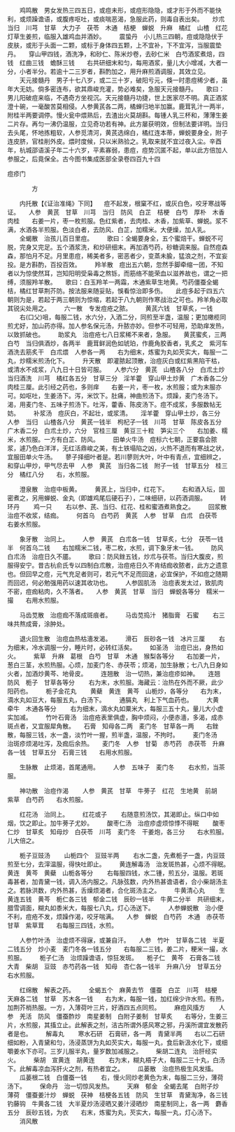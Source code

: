 <!-- { "loadSidebar": true } -->
　　鸡鸣散　男女发热三四五日，或痘未形，或痘形隐隐，或才形于外而不能快利，或烦躁谵语，或腹疼呕吐，或痰喘恶渴，急服此药，则毒自表出矣。　　炒朮　当归　川芎　甘草　大力子　茯苓　木通　桔梗　蝉蜕　升麻　橘红　山楂　红花　灯草生姜煎，临服入雄鸡血并酒妙。
　　震蛰丹　小儿热三四朝，痘或隐隐伏于皮肤，或形于头面一二颗，或标于身体四五颗，上不宜补，下不宜泻，当服震垫丹。　　穿山甲四钱，酒洗净，和砂仁、陈米炒卷，去砂仁米　白芍酒浆煮焙，四钱　红曲三钱　蟾酥三钱　　右共研细末和匀，每用酒浆，量儿大小增减，大者一分，小者半分。若逾十二三岁者，斟酌加之，用升麻煎酒调服，其效立见。
　　天元接髓丹　男子十七八岁，或二三十岁，破阳亏元，倏一时患痘稀少者，虽年大无妨。倘多密连布，欲其鼎峻充灌，势必难矣，急服天元接髓丹。　　歌曰：男儿阳破痘来临，不遇奇方坐视沉。天元接髓丹功捷，世上医家尽不明。真正酒浆澄十碗，一毫酸苦莫相侵。人参黄芪各二两，橘蝉归地半加赢。鹿茸乳汁一两半，附桂半两要调停。慢火瓮中煨熟后，去渣出火莫胡斟。每锺人乳三杯和，薄薄生姜二片存。再匀一沸仍温服，立见奇功若有神。此方屡获明效，但制法要详明。当归去头尾，怀地拣粗软，人参觅清河，黄芪选绵白，橘红连本蒂，蝉蜕要身全，附子连皮脐，官桂削外皮。煨时度候，只以米熟验之。乳取来就不宜过夜入尘。辛酉年，杭城邵语溪子年二十六岁，平素寡弱，患痘，痘势沉匿不起，单以此方倍加人参服之，后竟保全。古今图书集成医部全录卷四百九十四

痘疹门

　　　　方

　　内托散【《证治准绳》下同】 　痘不起发，根窠不红，或灰白色，咬牙寒战等证。　　人参　黄芪　甘草　川芎　当归　防风　白芷　桔梗　白芍　厚朴　木香　肉桂　　右姜一片，枣一枚煎服。色红紫者，去肉桂、木香，加紫草、蝉蜕。浆不满，水酒各半煎服。色淡白者，去防风、白芷，加糯米。大便燥，加人乳。
　　全蝎散　治孩儿百日里痘。
　　歌曰：全蝎要身全，五个蜜焙干。蝉蜕不可脱，完身又完足。五个酒浆洗，和炒研细末。再加酒芍药，砂糖调来服。自然痘森森，那怕月不足。月里患痘，稀美者多，密恶者少，变蒸未腧，猛浪之剂，不宜妄投。是方斟酌，百投百效。
　　羚羊散　痘出五六朝，忽然手脚牵缩一团，不知者以为惊使然耳，岂知阳明受枭毒之熬铄，而筋络不能荣血以滋养故也，谓之一把缚，须服羚羊散。　　歌曰：白玉羚羊一两霜，木通紫草生地黄。芍药僵蚕全蝎桔，橘红甘草荆芥防。按法服来随妥贴，悞看惊治即多伤。　　此痘多起于四五六朝则为是，若起于两三朝则为惊缩，若起于八九朝则作寒战治之可也。羚羊角必取其锐尖处用之。
　　六一散　专发痘疮之脓。
　　黄芪六钱　甘草炙，一钱
　　右(口父)咀，每服二钱，水六分，入酒二分，同煎至半盏，温服；更加橄榄同煎尤好，加山药亦得。加人参名保元汤，升脓亦妙。但参不可轻用，恐助痒发热，以致抓破也。
　　助浆丸　治痘疮七八日浆稀不来者，急服。　　黄芪蜜炙，三两　白芍　当归俱酒炒，各两半　鹿茸鲜润色如琥珀，作鹿角胶香者，乳炙之　紫河车酒洗去筋炙干　白朮煨　人参各一两　　右为细末，炼蜜为丸如芡实大，每服一二丸，炒糯米煎汤化下。
　　升天散　即灌脓起顶散，治痘灰白或红紫黑陷干枯，或清水不成浆，八九日十日皆可服。　　人参六分　黄芪　山楂各八分　白朮土炒　当归酒洗　川芎　橘红各五分　甘草三分　淫羊藿　穿山甲土炒黄　广木香各二分　肉桂三厘。此引经之药也，多则痒　　右姜一片，枣一枚，水煎服；或为末服亦可。如呕吐，生姜汤下。泻，米饮下。肚痛，神曲煎汤下。烦躁，麦门冬汤下。渴，用麦门冬、五味子煎汤下。吐泻，藿香、陈皮汤下。痘不成浆，多服数帖无妨。
　　补浆汤　痘灰白，不起壮，或浆清。　　淫羊藿　穿山甲土炒，各三分　人参　当归　山楂各八分　黄芪一钱半　枸杞子一钱　川芎　甘草　陈皮各五分　广木香二分　白朮土炒，六分　官桂三厘　黄豆三十粒　笋尖三个　　右加姜、糯米，水煎服。一方有白芷、防风。
　　田单火牛汤　痘标六七朝，正要翕会脓浆，遽乃色白洋洋，无红活鼎峻之美，有土铁塌陷之凶，火热不退而有寒战之状，宜服田单火牛汤。　　蓼子择细叶者是。若川蓼则大叶，叶中有青点，宜细辨之，和穿山甲炒，甲气尽去甲　人参　黄芪　当归各二钱　附子一钱　甘草五分　桂三分　橘红八分　　右，水煎服。

　　澄泉散　治痘中板黄。
　　黄芪上，当归中，红花下。
　　右和酒入坛，固密煮之，另用蝉蜕、金丸（即雄鸡尾后硬石子），二味细研，以药酒调服。
　　转环丹
　　鸡一只
　　右以参、芪、当归、红花、桂和蜜酒煮熟食之。
　　回浆散　治痘不收浆，结痂。
　　何首乌　白芍药　黄芪　人参　甘草　白朮　白茯苓　　右姜水煎服。

　　象牙散　治同上。
　　人参　黄芪　白朮各一钱　甘草炙，七分　茯苓一钱半　何首乌二钱　　右加糯米二钱，枣二枚，水煎，调下象牙末一钱。
　　防风白朮汤　治痘日久不靥。
　　歌曰：防风銼五钱，炒朮与茯苓。当归大腹皮，煎服得安宁。昔古杭俞氏专以四制白朮散，治痘疮日久不肯结痂收脓者，此方之遗意也。但回早之痘，元气充足者则可，若元气不足而回速，必宜保护，不如痘之随期而回迟，何必勉强用药以速其收功也。
　　人参固肌汤　治痘表发太过，致肌肉不密，痘痂粘肉，久不落者。　　人参　黄芪　甘草　当归　蝉蜕各等分　糯米一撮　　右用水煎服。

　　马齿苋散　治痘痂不落成斑痕者。
　　马齿苋捣汁　猪脂膏　石蜜
　　右三味共熬成膏，涂肿处。

　　退火回生散　治痘血热枯濇发渴。
　　滑石　辰砂各一钱　冰片三厘
　　右为细末，冷水调服一分，睡片时，必转红活矣。
　　如圣汤　治痘已出，身热如火。
　　紫草　升麻　葛根　白芍　甘草　木通　猴梨各等分　　右加姜一片，葱白三茎，水煎热服。心烦，加麦门冬、赤茯苓；烦渴，加生脉散；七八九日身如火者，加酒炒黄芩、地骨皮。
　　连翘散　治一切热，兼治痘疹如神。　　连翘　防风　栀子　甘草各等分
　　右为末，水煎服。海藏云：治热在外而不厥，此少阳药也。
　　栀子金花丸
　　黄蘗　黄连　黄芩　山栀炒，各等分　　右为末，滴水丸如豆大，每服五丸，白汤下。
　　通膈丸　利上下气血药也。
　　大黄　牵牛　木通各等分
　　右为细末，滴水丸如粟米大，每服三五十丸，量儿大小虚实加减。
　　竹叶石膏汤　治痘疮表里俱虚，胸中烦闷，小便赤濇，多渴，成赤斑点者，又宜服犀角散。　　石膏　知母各二两　麦门冬　甘草各一两　　右銼散，每服三钱，水一盏，淡竹叶一握，煎半盏，温服，不拘时。
　　麦门冬汤　治斑疹烦渴吐泻，及痂后余热。　　麦门冬　人参　甘菊　赤芍药　赤茯苓　升麻各一钱　甘草五分　石膏三钱　　右用水煎服。

　　生脉散　止烦渴，首尾通用。
　　人参　五味子　麦门冬
　　右水煎，当茶服。

　　神功散　治痘作渴
　　人参　黄芪　甘草　牛蒡子　红花　生地黄　前胡　紫草　白芍药　　右水煎服。

　　红花汤　治同上。
　　红花或子
　　右随意煎汤饮，其渴即止。纵口中如烟，饮之即止。加牛蒡子尤妙。
　　酸枣仁汤　治痘疹虚烦惊悸不得眠
　　酸枣仁炒　甘草炙　知母炒　白茯苓　川芎　麦门冬　干姜炮，各三分　　右水煎服。儿大倍之。

　　栀子豆豉汤
　　山栀四个　豆豉半两
　　右水二盏，先煮栀子一盏，内豆豉煎至七分，去滓温服，得快吐即止。
　　黄连解毒汤　治发斑热甚，心烦不得眠。　　黄连　黄芩　黄蘗　山栀各等分
　　右每服四钱，水二锺，煎五分，温服。若斑毒甚者，加青黛一钱，调入汤内服之。凡脉弦数，内外热甚谵语者，合小柴胡汤主之。若脉洪数，内外热甚，舌燥烦渴者，合化斑汤主之。
　　牛黄清心丸
　　生黄连五钱　黄芩　栀仁各三钱　郁金二钱　辰砂一钱半　牛黄二分半　共研细末，腊雪调面，糊丸如黍米大，每服七八丸，灯心汤送下。
　　人参蝉蜕散　治小便不利，痘疮不发，烦躁作渴，咬牙喘满。　　人参　蝉蜕　白芍药　木通　赤茯苓　甘草　紫草茸　　右每服三四钱，水煎。

　　人参竹叶汤　治虚烦不得寐，或兼自汗。　　人参　竹叶　甘草各二钱　半夏二钱五分　炒小麦　麦门冬各一钱五分　　右每服二三钱，姜二片，粳米一撮，水煎服。
　　栀子仁汤　治烦躁谵语，惊狂发斑。　　栀子仁　黄芩　石膏各二钱　大青　柴胡　豆豉　赤芍药各一钱　知母　杏仁各一钱半　升麻八分　甘草五分　　右水煎服。

　　红绵散　解表之药。
　　全蝎五个　麻黄去节　僵蚕　白芷　川芎　桔梗　天麻各二钱　甘草　苏木各一钱　　右为末，每服一钱，加红绵少许水煎。有热，加荆芥梢热服。一方，入薄荷叶三片，好酒四五点同煎。
　　麻痘风搐方
　　人参　羌活　防风　僵蚕酢炒　南星姜制　白附子姜制　甘草炙　　右等分，生姜三片，水煎服，其搐立止。此解表之剂，洁古所谓外感风寒之邪，丹溪所谓宜发散药者是也。
　　解毒丸
　　寒水石研　石膏研，各一两　青黛半两　　右以二石研细如粉，入青黛和匀，汤浸蒸饼为丸如芡实大，每服一丸，食后新汲水化下，或细嚼姜水下亦可。三岁儿服半丸，量岁数加减服之。
　　柴胡二连丸　治肝经实火。
　　柴胡　宣黄连　胡黄连
　　右为末，糊丸梧子大，每服二三十丸，白汤下。此解毒凉血泻肝火之剂，有热者宜之。
　　瓜蒌散　治痘热极生风发搐。
　　瓜蒌根二钱　白僵蚕一钱
　　右，慢火同炒老黄色为末，每服二三分，薄荷汤下。
　　保命丹　治一切惊风发热。
　　天麻　郁金　全蝎去尾　白附子炒　薄荷　僵蚕姜汁炒　蝉蜕　茯神　桔梗各五钱　防风　生甘草　青黛淘净，各三钱　钓藤钩　牛黄各二钱　大半夏炒汤浸晒又姜汁浸晒炒　南星制同上，各一两　麝香五分　辰砂五钱，为衣　　右末，炼蜜为丸，芡实大，每服一丸，灯心汤下。
　　消风散
